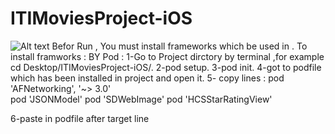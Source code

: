 # ITIMoviesProject-iOS
![Alt text](screnshots/1.png "Login view") 
Befor  Run , You must install frameworks which be used in .
To install framworks :
BY Pod : 
  1-Go to Project dirctory by terminal ,for example cd Desktop/ITIMoviesProject-iOS/.
  2-pod setup.
  3-pod init.
  4-got to podfile which has been installed in project and open it.
  5- copy lines  : 
    pod 'AFNetworking', '~> 3.0'    
    pod 'JSONModel'
    pod 'SDWebImage'
    pod 'HCSStarRatingView'
    
  6-paste in podfile after target line
